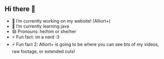 ## Hi there 👋

- 🔭 I’m currently working on my website! (Alliort+)
- 🌱 I’m currently learning java
- 😄 Pronouns: he/him or she/her
- ⚡ Fun fact: im a nerd :3
- ⚡ Fun fact 2: Alliort+ is going to be where you can see bts of my videos, raw footage, or extended cuts!
